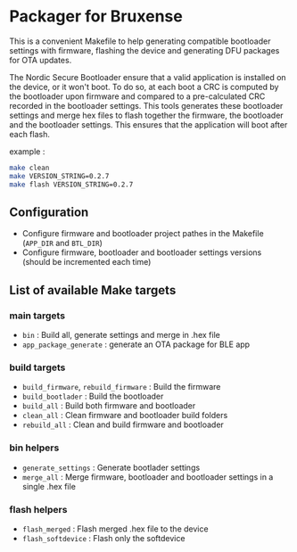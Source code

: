 # Packager for Bruxense

This is a convenient Makefile to help generating compatible bootloader settings with firmware, flashing the device and generating DFU packages for OTA updates.

The Nordic Secure Bootloader ensure that a valid application is installed on the device, or it won't boot.
To do so, at each boot a CRC is computed by the bootloader upon firmware and compared to a pre-calculated CRC recorded in the bootloader settings.
This tools generates these bootloader settings and merge hex files to flash together the firmware, the bootloader and the bootloader settings.
This ensures that the application will boot after each flash.

example :

```bash
make clean
make VERSION_STRING=0.2.7
make flash VERSION_STRING=0.2.7
```

## Configuration
- Configure firmware and bootloader project pathes in the Makefile (`APP_DIR` and `BTL_DIR`)
- Configure firmware, bootloader and bootloader settings versions (should be incremented each time)

## List of available Make targets
### main targets
- `bin` : Build all, generate settings and merge in .hex file
- `app_package_generate` : generate an OTA package for BLE app
### build targets
- `build_firmware`, `rebuild_firmware` : Build the firmware
- `build_bootlader` : Build the bootloader
- `build_all` : Build both firmware and bootloader
- `clean_all` : Clean firmware and bootloader build folders
- `rebuild_all` : Clean and build firmware and bootloader
### bin helpers
- `generate_settings` : Generate bootlader settings
- `merge_all` : Merge firmware, bootloader and bootloader settings in a single .hex file
### flash helpers
- `flash_merged` : Flash merged .hex file to the device
- `flash_softdevice` : Flash only the softdevice
